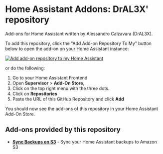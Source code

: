 # Home Assistant Addons: DrAL3X' repository

Add-ons for Home Assistant written by Alessandro Calzavara (DrAL3X).

To add this repository, click the "Add Add-on Repository To My" button below to open the add-on on your Home Assistant instance:

[![Add add-on repository to my Home Assistant](https://my.home-assistant.io/badges/supervisor_add_addon_repository.svg)](https://my.home-assistant.io/redirect/supervisor_add_addon_repository/?repository_url=https%3A%2F%2Fgithub.com%2Fdral3x%2Fha-addons)

or do the following:

1. Go to your Home Assistant Frontend
2. Open **Supervisor** > **Add-On Store**,
3. Click on the top right menu with the three dots.
4. Click on **Repositories**
5. Paste the URL of this GitHub Repository and click **Add**

You should now see the add-ons of this repository in your Home Assistant Add-On Store.

## Add-ons provided by this repository

- **[Sync Backups on S3](/sync-backups-s3)** - Sync your Home Assistant backups to Amazon S3
